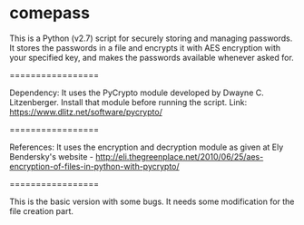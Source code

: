 comepass
=================

This is a Python (v2.7) script for securely storing and managing passwords. 
It stores the passwords in a file and encrypts it with AES encryption with your specified key, and makes the passwords available whenever asked for.

=================

Dependency: It uses the PyCrypto module developed by Dwayne C. Litzenberger. Install that module before running the script.
Link: https://www.dlitz.net/software/pycrypto/

=================

References: It uses the encryption and decryption module as given at Ely Bendersky's website - http://eli.thegreenplace.net/2010/06/25/aes-encryption-of-files-in-python-with-pycrypto/

=================

This is the basic version with some bugs. It needs some modification for the file creation part.
